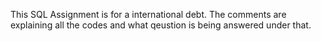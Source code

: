 This SQL Assignment is for a international debt.
The comments are explaining all the codes and what qeustion is being answered under that.
